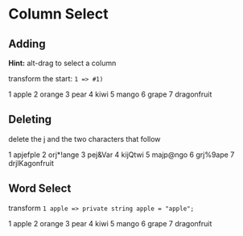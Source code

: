 ﻿# Column Select 

## Adding 

**Hint:** alt-drag to select a column

transform the start: `1 => #1)` 

1 apple
2 orange
3 pear
4 kiwi
5 mango
6 grape
7 dragonfruit

## Deleting

delete the j and the two characters that follow

1 apjefple
2 orj*!ange
3 pej&Var
4 kijQtwi
5 majp@ngo
6 grj%9ape
7 drjlKagonfruit


## Word Select 

transform `1 apple => private string apple = "apple";`

1 apple
2 orange
3 pear
4 kiwi
5 mango
6 grape
7 dragonfruit
